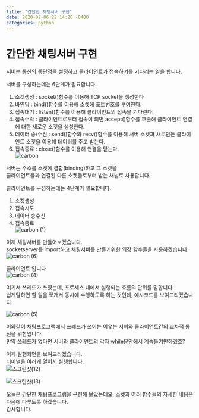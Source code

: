 ```yaml
---
title: "간단한 채팅서버 구현"
date: 2020-02-06 22:14:28 -0400
categories: python
---
```

간단한 채팅서버 구현
==================
서버는 통신의 종단점을 설정하고 클라이언트가 접속하기를 기다리는 일을 합니다.   

서버를 구성하는데는 6단계가 필요합니다.   
   
1. 소켓생성 : socket()함수를 이용해 TCP socket을 생성한다   
2. 바인딩 : bind()함수를 이용해 소켓에 포트번호를 부여한다.   
3. 접속대기 : listen()함수를 이용해 클라이언트의 접속을 기다린다.   
4. 접속수락 : 클라이언트로부터 접속이 되면 accept()함수를 호출해 클라이언트 연결에 대한 새로운 소켓을 생성한다.   
5. 데이터 송/수신 : send()함수와 recv()함수를 이용해 서버 소켓과 새로만든 클라이언트 소켓을 이용해 데이터를 주고 받는다.     
6. 접속종료 : close()함수를 이용해 연결을 닫는다.   
![carbon](https://user-images.githubusercontent.com/49622935/73940610-130b0000-492f-11ea-81f8-53b8ac0e9b6d.png)
   
서버는 주소를 소켓에 결합(binding)하고 그 소켓을   
클라이언트들과 연결된 다른 소켓들로부터 받는 채널로 사용합니다.   
   
   
클라이언트를 구성하는데는 4단계가 필요합니다.   

1. 소켓생성   
2. 접속시도   
3. 데이터 송수신   
4. 접속종료   
![carbon (1)](https://user-images.githubusercontent.com/49622935/73940931-acd2ad00-492f-11ea-9306-c68975327c28.png)
   
   
이제 채팅서버를 만들어보겠습니다.   
socketserver를 import하고 채팅서버를 만들기위한 외장 함수들을 사용하겠습니다.   
![carbon (6)](https://user-images.githubusercontent.com/49622935/73948532-73ed0500-493c-11ea-924f-06893532d260.png)
   
   
클라이언트 입니다   
![carbon (4)](https://user-images.githubusercontent.com/49622935/73944910-c1ff0a00-4936-11ea-93d1-06c33208eca8.png)
   
   
여기서 쓰레드가 쓰였는데, 프로세스 내에서 실행되는 흐름의 단위를 말합니다.   
쉽게말하면 할 일을 쪼개서 동시에 수행하도록 하는 것인데, 예시코드를 보여드리겠습니다.   

![carbon (5)](https://user-images.githubusercontent.com/49622935/73945132-2b7f1880-4937-11ea-8636-18e261eb9fe6.png)
   
이와같이 채팅프로그램에서 쓰레드가 쓰이는 이유는 서버와 클라이언트간의 교차적 통신을 위함입니다.   
만약 쓰레드가 없다면 서버와 클라이언트의 각자 while문안에서 계속돌기만하겠죠?   
   
이제 실행화면을 보여드리겠습니다.   
터미널을 여러개 열어서 실행합니다.   
![스크린샷(12)](https://user-images.githubusercontent.com/49622935/73947365-a7c72b00-493a-11ea-8b0f-3d801f93fc33.png)   
   
![스크린샷(13)](https://user-images.githubusercontent.com/49622935/73947426-c2010900-493a-11ea-8888-d77cbd843c94.png)
    
   
   
오늘은 간단한 채팅프로그램을 구현해 보았는데요, 소켓과 여러 함수들의 자세한 내용은 다음에 다루도록 하겠습니다.   
감사합니다.   

 

